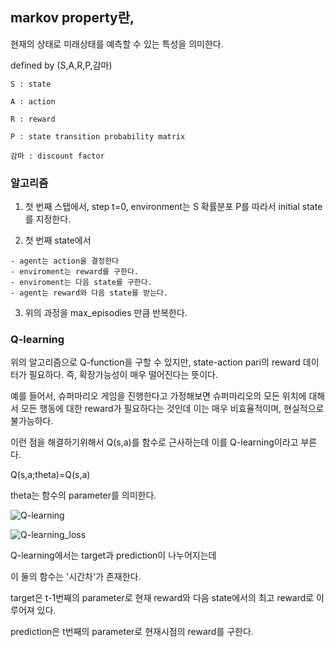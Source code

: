
## markov property란,

현재의 상태로 미래상태를 예측할 수 있는 특성을 의미한다.

defined by (S,A,R,P,감마)

    S : state

    A : action

    R : reward

    P : state transition probability matrix

    감마 : discount factor 

### 알고리즘

  1. 첫 번째 스탭에서, step t=0, environment는 S 확률분포 P를 따라서 initial state를 지정한다.

  2. 첫 번째 state에서
  
    - agent는 action을 결정한다
    - enviroment는 reward를 구한다.
    - enviroment는 다음 state를 구한다.
    - agent는 reward와 다음 state를 받는다.

  3. 위의 과정을 max_episodies 만큼 반복한다.


### Q-learning

위의 알고리즘으로 Q-function을 구할 수 있지만, state-action pari의 reward 데이터가 필요하다. 즉, 확장가능성이 매우 떨어진다는 뜻이다.

예를 들어서, 슈퍼마리오 게임을 진행한다고 가정해보면 슈퍼마리오의 모든 위치에 대해서 모든 행동에 대한 reward가 필요하다는 것인데 이는 매우 비효율적이며, 현실적으로 불가능하다.

이런 점을 해결하기위해서 Q(s,a)를 함수로 근사하는데 이를 Q-learning이라고 부른다.

Q(s,a;theta)=Q(s,a)

theta는 함수의 parameter를 의미한다.

![Q-learning](https://wdc.objectstorage.softlayer.net/v1/AUTH_7046a6f4-79b7-4c6c-bdb7-6f68e920f6e5/Code-Articles/cc-reinforcement-learning-train-software-agent/images/fig03.png)


![Q-learning_loss](https://encrypted-tbn0.gstatic.com/images?q=tbn:ANd9GcRt6sqIGLjef-RnIa0H3wU2JDgPUtltlKtMGmioFFLh__pPoBD8)

Q-learning에서는 target과 prediction이 나누어지는데 

이 둘의 함수는 '시간차'가 존재한다.

target은 t-1번째의 parameter로 현재 reward와 다음 state에서의 최고 reward로 이루어져 있다.

prediction은 t번째의 parameter로 현재시점의 reward를 구한다.



